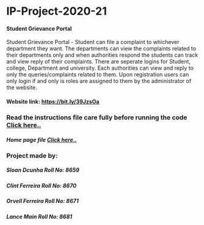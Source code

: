 # IP-Project-2020-21
  #### Student Grievance Portal
  Student Grievance Portal - Student can file a complaint to whichever department they want. The departments can view the complaints related to their departments only and when authorities respond the students can track and view reply of their complaints. There are seperate logins for Student, college, Department and university. Each authorities can view and reply to only the queries/complaints related to them. Upon registration users can only login if and only is roles are assigned to them by the administrator of the website.
  #### Website link: https://bit.ly/39JzsOa
### Read the instructions file care fully before running the code [Click here..](instruction)

##### Home page file [Click here..](home.php)

### Project made by:
##### Sloan Dcunha Roll No: 8659
##### Clint Ferreira Roll No: 8670
##### Orvell Ferreira Roll No: 8671
##### Lance Main Roll No: 8681

